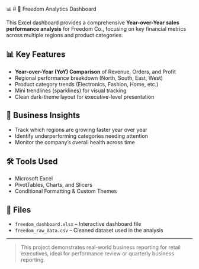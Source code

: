 📊 # 🧮 Freedom Analytics Dashboard

This Excel dashboard provides a comprehensive **Year-over-Year sales performance analysis** for Freedom Co., focusing on key financial metrics across multiple regions and product categories.

## 📊 Key Features
- **Year-over-Year (YoY) Comparison** of Revenue, Orders, and Profit
- Regional performance breakdown (North, South, East, West)
- Product category trends (Electronics, Fashion, Home, etc.)
- Mini trendlines (sparklines) for visual tracking
- Clean dark-theme layout for executive-level presentation

## 🧠 Business Insights
- Track which regions are growing faster year over year
- Identify underperforming categories needing attention
- Monitor the company’s overall health across time

## 🛠 Tools Used
- Microsoft Excel
- PivotTables, Charts, and Slicers
- Conditional Formatting & Custom Themes

## 📁 Files
- `freedom_dashboard.xlsx` – Interactive dashboard file
- `freedom_raw_data.csv` – Cleaned dataset used in the analysis

---

> This project demonstrates real-world business reporting for retail executives, ideal for performance review or quarterly business reporting.
